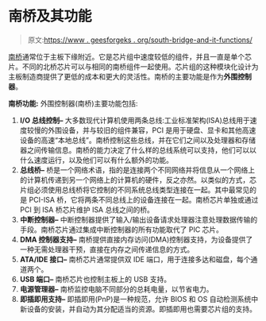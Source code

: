# 南桥及其功能

> 原文:[https://www . geesforgeks . org/south-bridge-and-it-functions/](https://www.geeksforgeeks.org/south-bridge-and-its-functions/)

[南桥](https://www.geeksforgeeks.org/motherboard-parts-south-bridge/)通常位于主板下缘附近。它是芯片组中速度较低的组件，并且一直是单个芯片。不同的北桥芯片可以与相同的南桥组件一起使用。芯片组的这种模块化设计为主板制造商提供了更低的成本和更大的灵活性。南桥的主要功能是作为**外围控制器**。

**南桥功能:**
外围控制器(南桥)主要功能包括:

1.  **I/O 总线控制–**
    大多数现代计算机使用两条总线:工业标准架构(ISA)总线用于速度较慢的外围设备，并与较旧的组件兼容，PCI 是用于硬盘、显卡和其他高速设备的高速“本地总线”。南桥控制这些总线，并在它们之间以及处理器和存储器之间传输信息。南桥的能力决定了什么样的总线系统可以支持，他们可以以什么速度运行，以及他们可以有什么额外的功能。
2.  **总线桥–**
    桥是一个网络术语，指的是连接两个不同网络并将信息从一个网络上的计算机传递到另一个网络上的计算机的硬件，反之亦然。以类似的方式，芯片组必须使用总线桥将它控制的不同系统总线类型连接在一起。其中最常见的是 PCI-ISA 桥，它将两条不同总线上的设备连接在一起。南桥芯片单独或通过 PCI 到 ISA 桥芯片维护 ISA 总线之间的桥。
3.  **中断控制器–**
    中断控制器提供了输入/输出设备请求处理器注意处理数据传输的手段。南桥芯片通过集成中断控制器的所有功能取代了 PIC 芯片。
4.  **DMA 控制器支持–**
    南桥提供直接内存访问(DMA)控制器支持，为设备提供了一种无需处理器干预，直接在内存之间传递信息的方式。
5.  **ATA/IDE 接口–**
    南桥芯片通常提供双 IDE 端口，用于连接多达和磁盘，每个通道两个。
6.  **USB 端口–**
    南桥芯片也控制主板上的 USB 支持。
7.  **电源管理器–**
    南桥监控电脑不同部分的总耗电量，以节省电力。
8.  **即插即用支持–**
    即插即用(PnP)是一种规范，允许 BIOS 和 OS 自动检测系统中新设备的安装，并自动为其分配适当的资源。即插即用也需要芯片组的支持。